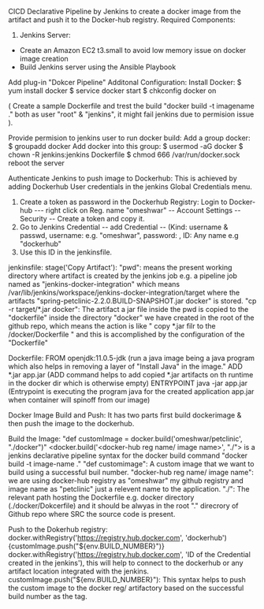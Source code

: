 CICD Declarative Pipeline by Jenkins to create a docker image from the artifact and push it to the Docker-hub registry.
Required Components:

1. Jenkins Server:
- Create an Amazon EC2 t3.small to avoid low memory issue on docker image creation
- Build Jenkins server using the Ansible Playbook 

Add plug-in "Dokcer Pipeline"
Additonal Configuration:
Install Docker:
$ yum install docker
$ service docker start
$ chkconfig docker on

( Create a sample Dockerfile and trest the build "docker build -t imagename ." both as user "root" & "jenkins", it might fail jenkins due to permision issue ).

Provide permision to jenkins user to run docker build:
Add a group docker: $ groupadd docker
Add docker into this group: $ usermod -aG docker
$ chown -R jenkins:jenkins Dockerfile
$ chmod 666 /var/run/docker.sock
reboot the server


Authenticate Jenkins to push image to Dockerhub:
This is achieved by adding Dockerhub User credentials in the jenkins Global Credentials menu.
1. Create a token as password in the Dockerhub Registry:
Login to Docker-hub --- right click on Reg. name "omeshwar" -- Account Settings -- Security -- Create a token and copy it.
2. Go to Jenkins Credential -- add Credential -- (Kind: username & passwd, username: <Dokcerhub reg name> e.g. "omeshwar", password: <token value>, ID: Any name e.g "dockerhub"
3. Use this ID in the jenkinsfile.
  

jenkinsfile:
stage('Copy Artifact'): 
"pwd": means the present working directory where artifact is created by the jenkins job e.g. a pipeline job named as "jenkins-docker-integration"
   which means /var/lib/jenkins/workspace/jenkins-docker-integration/target where the artifacts "spring-petclinic-2.2.0.BUILD-SNAPSHOT.jar docker" is stored.
"cp -r target/*.jar docker": The artifact a jar file inside the pwd is copied to the "dockerfile" inside the directory "docker" we have created in the root of the github repo,
    which means the action is like " copy *.jar filr to the /docker/Dockerfile " and this is accomplished by the configuration of the "Dockerfile"
 

Dockerfile:
FROM openjdk:11.0.5-jdk  (run a java image being a java program which also helps in removing a layer of "Install Java" in the image."
ADD *.jar app.jar  (ADD command helps to add copied *.jar artifacts on th runtime in the docker dir which is otherwise empty)
ENTRYPOINT java -jar app.jar  (Entrypoint is executing the program java for the created application app.jar when container will spinoff from our image)
    

Docker Image Build and Push: It has two parts first build dockerimage & then push the image to the dockerhub.

Build the Image: "def customImage = docker.build('omeshwar/petclinic', "./docker")"
  <docker.build('<docker-hub reg name/ image name>', "./<Dokcerfile location in the jenkinsfile>"> is a jenkins declarative pipeline syntax for the docker build command
    "docker build -t image-name ." 
  "def customimage": A custom image that we want to build using a successful buil number.
  "docker-hub reg name/ image name": we are using docker-hub registry as "omeshwar" my github registry and image name as "petclinic" just a relevent name to the application. 
  "./<Dokcerfile location in the jenkinsfile>": The relevant path hosting the Dockerfile e.g. docker directory (./docker/Dokcerfile) and it should be alwyas in the root "."         direcrory of Github repo where SRC the source code is present.
    
    
Push to the Dokerhub registry: docker.withRegistry('https://registry.hub.docker.com', 'dockerhub') {customImage.push("${env.BUILD_NUMBER}")}
  docker.withRegistry('https://registry.hub.docker.com', 'ID of the Credential created in the jenkins'), this will help to connect to the dockerhub or any artifact location         integrated with the jenkins.
  customImage.push("${env.BUILD_NUMBER}"): This syntax helps to push the custom image to the docker reg/ artifactory based on the successful build number as the tag.
